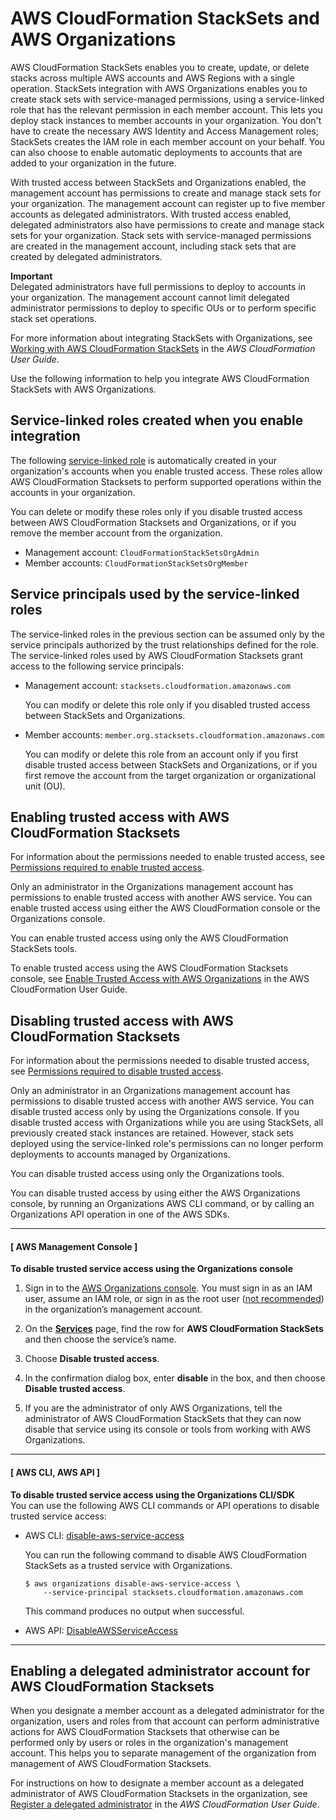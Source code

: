 # AWS CloudFormation StackSets and AWS Organizations<a name="services-that-can-integrate-cloudformation"></a>

AWS CloudFormation StackSets enables you to create, update, or delete stacks across multiple AWS accounts and AWS Regions with a single operation\. StackSets integration with AWS Organizations enables you to create stack sets with service\-managed permissions, using a service\-linked role that has the relevant permission in each member account\. This lets you deploy stack instances to member accounts in your organization\. You don't have to create the necessary AWS Identity and Access Management roles; StackSets creates the IAM role in each member account on your behalf\. You can also choose to enable automatic deployments to accounts that are added to your organization in the future\.

With trusted access between StackSets and Organizations enabled, the management account has permissions to create and manage stack sets for your organization\. The management account can register up to five member accounts as delegated administrators\. With trusted access enabled, delegated administrators also have permissions to create and manage stack sets for your organization\. Stack sets with service\-managed permissions are created in the management account, including stack sets that are created by delegated administrators\.

**Important**  
Delegated administrators have full permissions to deploy to accounts in your organization\. The management account cannot limit delegated administrator permissions to deploy to specific OUs or to perform specific stack set operations\.

 For more information about integrating StackSets with Organizations, see [Working with AWS CloudFormation StackSets](https://docs.aws.amazon.com/AWSCloudFormation/latest/UserGuide/what-is-cfnstacksets.html) in the *AWS CloudFormation User Guide*\.

Use the following information to help you integrate AWS CloudFormation StackSets with AWS Organizations\.



## Service\-linked roles created when you enable integration<a name="integrate-enable-slr-cloudformation"></a>

The following [service\-linked role](https://docs.aws.amazon.com/IAM/latest/UserGuide/using-service-linked-roles.html) is automatically created in your organization's accounts when you enable trusted access\. These roles allow AWS CloudFormation Stacksets to perform supported operations within the accounts in your organization\.

You can delete or modify these roles only if you disable trusted access between AWS CloudFormation Stacksets and Organizations, or if you remove the member account from the organization\.
+ Management account: `CloudFormationStackSetsOrgAdmin`
+ Member accounts: `CloudFormationStackSetsOrgMember`

## Service principals used by the service\-linked roles<a name="integrate-enable-svcprin-cloudformation"></a>

The service\-linked roles in the previous section can be assumed only by the service principals authorized by the trust relationships defined for the role\. The service\-linked roles used by AWS CloudFormation Stacksets grant access to the following service principals:
+ Management account: `stacksets.cloudformation.amazonaws.com`

  You can modify or delete this role only if you disabled trusted access between StackSets and Organizations\.
+ Member accounts: `member.org.stacksets.cloudformation.amazonaws.com`

  You can modify or delete this role from an account only if you first disable trusted access between StackSets and Organizations, or if you first remove the account from the target organization or organizational unit \(OU\)\.

## Enabling trusted access with AWS CloudFormation Stacksets<a name="integrate-enable-ta-cloudformation"></a>

For information about the permissions needed to enable trusted access, see [Permissions required to enable trusted access](orgs_integrate_services.md#orgs_trusted_access_perms)\.

Only an administrator in the Organizations management account has permissions to enable trusted access with another AWS service\. You can enable trusted access using either the AWS CloudFormation console or the Organizations console\.

You can enable trusted access using only the AWS CloudFormation StackSets tools\.

To enable trusted access using the AWS CloudFormation Stacksets console, see [Enable Trusted Access with AWS Organizations](https://docs.aws.amazon.com/AWSCloudFormation/latest/UserGuide/stacksets-orgs-enable-trusted-access.html) in the AWS CloudFormation User Guide\.

## Disabling trusted access with AWS CloudFormation Stacksets<a name="integrate-disable-ta-cloudformation"></a>

For information about the permissions needed to disable trusted access, see [Permissions required to disable trusted access](orgs_integrate_services.md#orgs_trusted_access_disable_perms)\.

Only an administrator in an Organizations management account has permissions to disable trusted access with another AWS service\. You can disable trusted access only by using the Organizations console\. If you disable trusted access with Organizations while you are using StackSets, all previously created stack instances are retained\. However, stack sets deployed using the service\-linked role's permissions can no longer perform deployments to accounts managed by Organizations\. 

You can disable trusted access using only the Organizations tools\.

You can disable trusted access by using either the AWS Organizations console, by running an Organizations AWS CLI command, or by calling an Organizations API operation in one of the AWS SDKs\.

------
#### [ AWS Management Console ]

**To disable trusted service access using the Organizations console**

1. Sign in to the [AWS Organizations console](https://console.aws.amazon.com/organizations/v2)\. You must sign in as an IAM user, assume an IAM role, or sign in as the root user \([not recommended](https://docs.aws.amazon.com/IAM/latest/UserGuide/best-practices.html#lock-away-credentials)\) in the organization’s management account\. 

1. On the **[Services](https://console.aws.amazon.com/organizations/v2/home/services)** page, find the row for **AWS CloudFormation StackSets** and then choose the service’s name\.

1. Choose **Disable trusted access**\.

1. In the confirmation dialog box, enter **disable** in the box, and then choose **Disable trusted access**\.

1. If you are the administrator of only AWS Organizations, tell the administrator of AWS CloudFormation StackSets that they can now disable that service using its console or tools from working with AWS Organizations\.

------
#### [ AWS CLI, AWS API ]

**To disable trusted service access using the Organizations CLI/SDK**  
You can use the following AWS CLI commands or API operations to disable trusted service access:
+ AWS CLI: [disable\-aws\-service\-access](https://docs.aws.amazon.com/cli/latest/reference/organizations/disable-aws-service-access.html)

  You can run the following command to disable AWS CloudFormation StackSets as a trusted service with Organizations\.

  ```
  $ aws organizations disable-aws-service-access \
      --service-principal stacksets.cloudformation.amazonaws.com
  ```

  This command produces no output when successful\.
+ AWS API: [DisableAWSServiceAccess](https://docs.aws.amazon.com/organizations/latest/APIReference/API_DisableAWSServiceAccess.html)

------

## Enabling a delegated administrator account for AWS CloudFormation Stacksets<a name="integrate-enable-da-cloudformation"></a>

When you designate a member account as a delegated administrator for the organization, users and roles from that account can perform administrative actions for AWS CloudFormation Stacksets that otherwise can be performed only by users or roles in the organization's management account\. This helps you to separate management of the organization from management of AWS CloudFormation Stacksets\.

For instructions on how to designate a member account as a delegated administrator of AWS CloudFormation Stacksets in the organization, see [Register a delegated administrator](https://docs.aws.amazon.com/AWSCloudFormation/latest/UserGuide/stacksets-orgs-delegated-admin.html) in the *AWS CloudFormation User Guide*\.